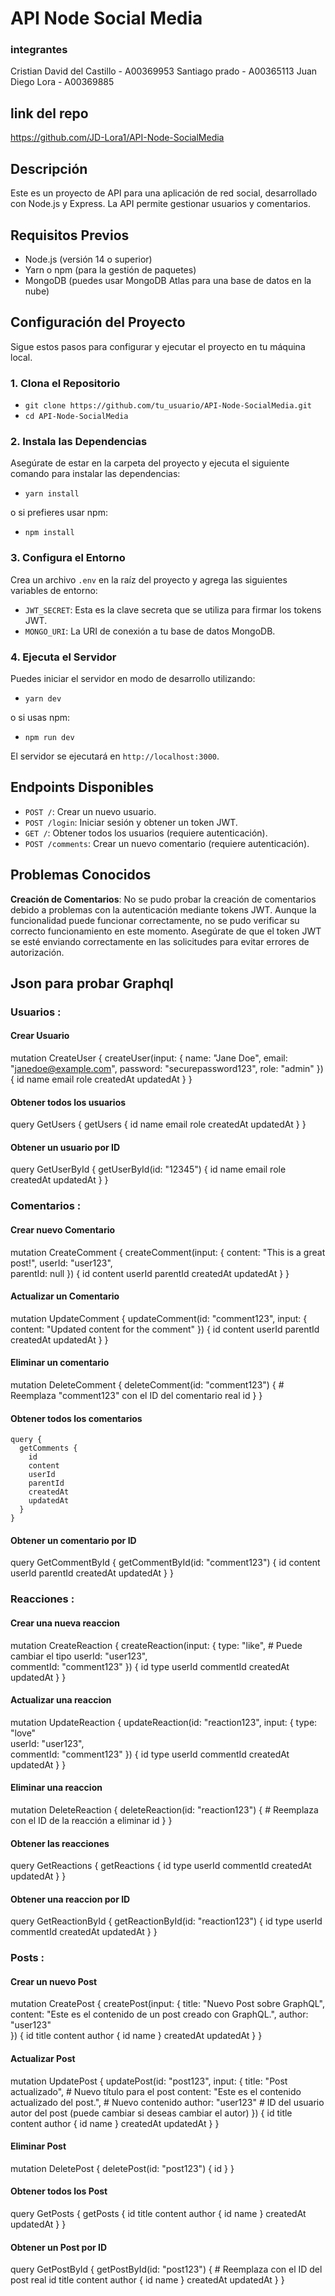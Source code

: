 # API Node Social Media
### integrantes
Cristian David del Castillo - A00369953
Santiago prado - A00365113
Juan Diego Lora - A00369885
## link del repo
https://github.com/JD-Lora1/API-Node-SocialMedia

## Descripción

Este es un proyecto de API para una aplicación de red social, desarrollado con Node.js y Express. La API permite gestionar usuarios y comentarios.

## Requisitos Previos

- Node.js (versión 14 o superior)
- Yarn o npm (para la gestión de paquetes)
- MongoDB (puedes usar MongoDB Atlas para una base de datos en la nube)

## Configuración del Proyecto

Sigue estos pasos para configurar y ejecutar el proyecto en tu máquina local.

### 1. Clona el Repositorio

- `git clone https://github.com/tu_usuario/API-Node-SocialMedia.git`
- `cd API-Node-SocialMedia`

### 2. Instala las Dependencias

Asegúrate de estar en la carpeta del proyecto y ejecuta el siguiente comando para instalar las dependencias:

- `yarn install`

o si prefieres usar npm:

- `npm install`

### 3. Configura el Entorno

Crea un archivo `.env` en la raíz del proyecto y agrega las siguientes variables de entorno:

- `JWT_SECRET`: Esta es la clave secreta que se utiliza para firmar los tokens JWT.
- `MONGO_URI`: La URI de conexión a tu base de datos MongoDB.

### 4. Ejecuta el Servidor

Puedes iniciar el servidor en modo de desarrollo utilizando:

- `yarn dev`

o si usas npm:

- `npm run dev`

El servidor se ejecutará en `http://localhost:3000`.

## Endpoints Disponibles

- `POST /`: Crear un nuevo usuario.
- `POST /login`: Iniciar sesión y obtener un token JWT.
- `GET /`: Obtener todos los usuarios (requiere autenticación).
- `POST /comments`: Crear un nuevo comentario (requiere autenticación).

## Problemas Conocidos

**Creación de Comentarios**: No se pudo probar la creación de comentarios debido a problemas con la autenticación mediante tokens JWT. Aunque la funcionalidad puede funcionar correctamente, no se pudo verificar su correcto funcionamiento en este momento. Asegúrate de que el token JWT se esté enviando correctamente en las solicitudes para evitar errores de autorización.

## Json para probar Graphql


### Usuarios :
#### Crear Usuario

mutation CreateUser {
  createUser(input: {
    name: "Jane Doe",
    email: "janedoe@example.com",
    password: "securepassword123",
    role: "admin"
  }) {
    id
    name
    email
    role
    createdAt
    updatedAt
  }
}

#### Obtener todos los usuarios

query GetUsers {
  getUsers {
    id
    name
    email
    role
    createdAt
    updatedAt
  }
}

#### Obtener un usuario por ID

query GetUserById {
  getUserById(id: "12345") { 
    id
    name
    email
    role
    createdAt
    updatedAt
  }
}


### Comentarios :

#### Crear nuevo Comentario

mutation CreateComment {
  createComment(input: {
    content: "This is a great post!",
    userId: "user123",  
    parentId: null
  }) {
    id
    content
    userId
    parentId
    createdAt
    updatedAt
  }
}

#### Actualizar un Comentario

mutation UpdateComment {
  updateComment(id: "comment123", input: {
    content: "Updated content for the comment"
  }) {
    id
    content
    userId
    parentId
    createdAt
    updatedAt
  }
}

#### Eliminar un comentario

mutation DeleteComment {
  deleteComment(id: "comment123") {  # Reemplaza "comment123" con el ID del comentario real
    id
  }
}

#### Obtener todos los comentarios
    query {
      getComments {
        id
        content
        userId
        parentId
        createdAt
        updatedAt
      }
    }

#### Obtener un comentario por ID

query GetCommentById {
  getCommentById(id: "comment123") { 
    id
    content
    userId
    parentId
    createdAt
    updatedAt
  }
}

### Reacciones :

#### Crear una nueva reaccion

mutation CreateReaction {
  createReaction(input: {
    type: "like",    # Puede cambiar el tipo
    userId: "user123",      
    commentId: "comment123" 
  }) {
    id
    type
    userId
    commentId
    createdAt
    updatedAt
  }
}

#### Actualizar una reaccion

mutation UpdateReaction {
  updateReaction(id: "reaction123", input: {
    type: "love"   
    userId: "user123",     
    commentId: "comment123" 
  }) {
    id
    type
    userId
    commentId
    createdAt
    updatedAt
  }
}

#### Eliminar una reaccion 

mutation DeleteReaction {
  deleteReaction(id: "reaction123") {  # Reemplaza con el ID de la reacción a eliminar
    id
  }
}


#### Obtener las reacciones 

query GetReactions {
  getReactions {
    id
    type
    userId
    commentId
    createdAt
    updatedAt
  }
}

#### Obtener una reaccion por ID

query GetReactionById {
  getReactionById(id: "reaction123") {
    id
    type
    userId
    commentId
    createdAt
    updatedAt
  }
}

### Posts :

#### Crear un nuevo Post

mutation CreatePost {
  createPost(input: {
    title: "Nuevo Post sobre GraphQL",  
    content: "Este es el contenido de un post creado con GraphQL.", 
    author: "user123"  
  }) {
    id
    title
    content
    author {
      id
      name
    }
    createdAt
    updatedAt
  }
}

#### Actualizar Post

mutation UpdatePost {
  updatePost(id: "post123", input: {
    title: "Post actualizado",  # Nuevo título para el post
    content: "Este es el contenido actualizado del post.",  # Nuevo contenido
    author: "user123"  # ID del usuario autor del post (puede cambiar si deseas cambiar el autor)
  }) {
    id
    title
    content
    author {
      id
      name
    }
    createdAt
    updatedAt
  }
}

#### Eliminar Post

mutation DeletePost {
  deletePost(id: "post123") { 
    id
  }
}

#### Obtener todos los Post

query GetPosts {
  getPosts {
    id
    title
    content
    author {
      id
      name
    }
    createdAt
    updatedAt
  }
}


#### Obtener un Post por ID

query GetPostById {
  getPostById(id: "post123") {  # Reemplaza con el ID del post real
    id
    title
    content
    author {
      id
      name
    }
    createdAt
    updatedAt
  }
}








